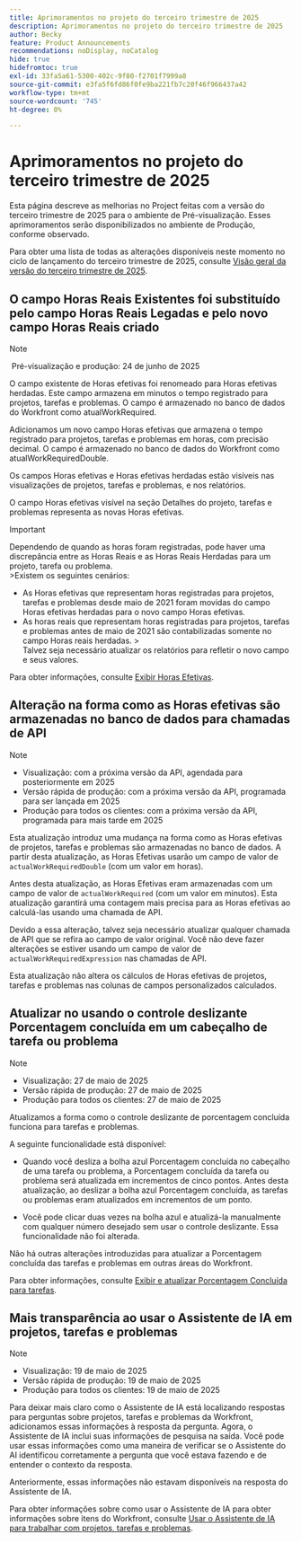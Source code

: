 ```yaml
---
title: Aprimoramentos no projeto do terceiro trimestre de 2025
description: Aprimoramentos no projeto do terceiro trimestre de 2025
author: Becky
feature: Product Announcements
recommendations: noDisplay, noCatalog
hide: true
hidefromtoc: true
exl-id: 33fa5a61-5300-402c-9f80-f2701f7999a8
source-git-commit: e3fa5f6fd86f0fe9ba221fb7c20f46f966437a42
workflow-type: tm+mt
source-wordcount: '745'
ht-degree: 0%

---
```


# Aprimoramentos no projeto do terceiro trimestre de 2025

Esta página descreve as melhorias no Project feitas com a versão do terceiro trimestre de 2025 para o ambiente de Pré-visualização. Esses aprimoramentos serão disponibilizados no ambiente de Produção, conforme observado.

Para obter uma lista de todas as alterações disponíveis neste momento no ciclo de lançamento do terceiro trimestre de 2025, consulte [Visão geral da versão do terceiro trimestre de 2025](/help/quicksilver/product-announcements/product-releases/25-q3-release-activity/25-q3-release-overview.md).

## O campo Horas Reais Existentes foi substituído pelo campo Horas Reais Legadas e pelo novo campo Horas Reais criado

>[!NOTE]
>
> Pré-visualização e produção: 24 de junho de 2025 

O campo existente de Horas efetivas foi renomeado para Horas efetivas herdadas. Este campo armazena em minutos o tempo registrado para projetos, tarefas e problemas. O campo é armazenado no banco de dados do Workfront como atualWorkRequired.

Adicionamos um novo campo Horas efetivas que armazena o tempo registrado para projetos, tarefas e problemas em horas, com precisão decimal. O campo é armazenado no banco de dados do Workfront como atualWorkRequiredDouble.

Os campos Horas efetivas e Horas efetivas herdadas estão visíveis nas visualizações de projetos, tarefas e problemas, e nos relatórios.

O campo Horas efetivas visível na seção Detalhes do projeto, tarefas e problemas representa as novas Horas efetivas.



>[!IMPORTANT]
>
>Dependendo de quando as horas foram registradas, pode haver uma discrepância entre as Horas Reais e as Horas Reais Herdadas para um projeto, tarefa ou problema.<br>
>&#x200B;>Existem os seguintes cenários:
>
>* As Horas efetivas que representam horas registradas para projetos, tarefas e problemas desde maio de 2021 foram movidas do campo Horas efetivas herdadas para o novo campo Horas efetivas.
>* As horas reais que representam horas registradas para projetos, tarefas e problemas antes de maio de 2021 são contabilizadas somente no campo Horas reais herdadas.
>  &#x200B;><br>Talvez seja necessário atualizar os relatórios para refletir o novo campo e seus valores.


Para obter informações, consulte [Exibir Horas Efetivas](/help/quicksilver/manage-work/tasks/task-information/actual-hours.md).


## Alteração na forma como as Horas efetivas são armazenadas no banco de dados para chamadas de API

>[!NOTE]
>
>* Visualização: com a próxima versão da API, agendada para posteriormente em 2025
>* Versão rápida de produção: com a próxima versão da API, programada para ser lançada em 2025
>* Produção para todos os clientes: com a próxima versão da API, programada para mais tarde em 2025

Esta atualização introduz uma mudança na forma como as Horas efetivas de projetos, tarefas e problemas são armazenadas no banco de dados. A partir desta atualização, as Horas Efetivas usarão um campo de valor de `actualWorkRequiredDouble` (com um valor em horas).

Antes desta atualização, as Horas Efetivas eram armazenadas com um campo de valor de `actualWorkRequired` (com um valor em minutos). Esta atualização garantirá uma contagem mais precisa para as Horas efetivas ao calculá-las usando uma chamada de API.

Devido a essa alteração, talvez seja necessário atualizar qualquer chamada de API que se refira ao campo de valor original. Você não deve fazer alterações se estiver usando um campo de valor de `actualWorkRequiredExpression` nas chamadas de API.

Esta atualização não altera os cálculos de Horas efetivas de projetos, tarefas e problemas nas colunas de campos personalizados calculados.

## Atualizar no usando o controle deslizante Porcentagem concluída em um cabeçalho de tarefa ou problema

>[!NOTE]
>
>* Visualização: 27 de maio de 2025
>* Versão rápida de produção: 27 de maio de 2025
>* Produção para todos os clientes: 27 de maio de 2025

Atualizamos a forma como o controle deslizante de porcentagem concluída funciona para tarefas e problemas.

A seguinte funcionalidade está disponível:

* Quando você desliza a bolha azul Porcentagem concluída no cabeçalho de uma tarefa ou problema, a Porcentagem concluída da tarefa ou problema será atualizada em incrementos de cinco pontos. Antes desta atualização, ao deslizar a bolha azul Porcentagem concluída, as tarefas ou problemas eram atualizados em incrementos de um ponto.

* Você pode clicar duas vezes na bolha azul e atualizá-la manualmente com qualquer número desejado sem usar o controle deslizante. Essa funcionalidade não foi alterada.

Não há outras alterações introduzidas para atualizar a Porcentagem concluída das tarefas e problemas em outras áreas do Workfront.

Para obter informações, consulte [Exibir e atualizar Porcentagem Concluída para tarefas](/help/quicksilver/manage-work/projects/updating-work-in-a-project/view-update-percent-complete-for-tasks.md).

## Mais transparência ao usar o Assistente de IA em projetos, tarefas e problemas

>[!NOTE]
>
>* Visualização: 19 de maio de 2025
>* Versão rápida de produção: 19 de maio de 2025
>* Produção para todos os clientes: 19 de maio de 2025

Para deixar mais claro como o Assistente de IA está localizando respostas para perguntas sobre projetos, tarefas e problemas da Workfront, adicionamos essas informações à resposta da pergunta. Agora, o Assistente de IA inclui suas informações de pesquisa na saída. Você pode usar essas informações como uma maneira de verificar se o Assistente do AI identificou corretamente a pergunta que você estava fazendo e de entender o contexto da resposta.

Anteriormente, essas informações não estavam disponíveis na resposta do Assistente de IA.

Para obter informações sobre como usar o Assistente de IA para obter informações sobre itens do Workfront, consulte [Usar o Assistente de IA para trabalhar com projetos, tarefas e problemas](/help/quicksilver/workfront-basics/ai-assistant/work-with-pti-through-ai-assisant.md).
